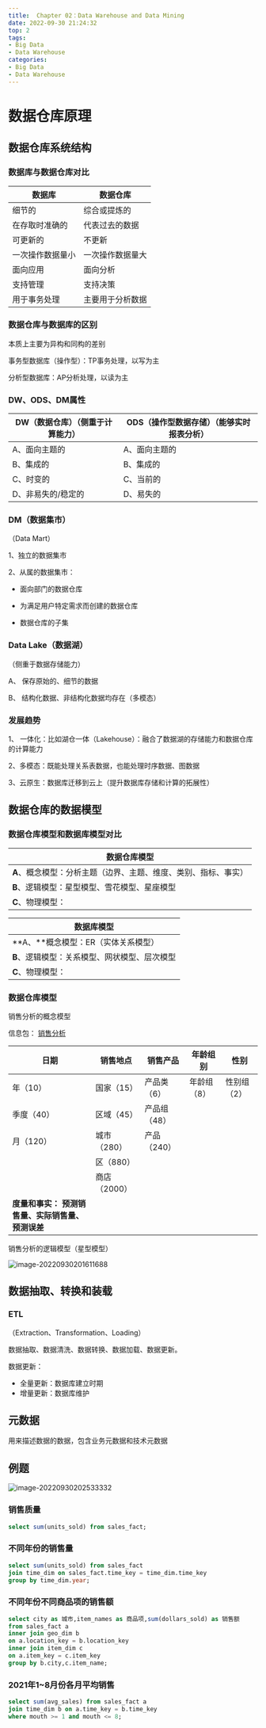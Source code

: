```yaml
---
title:  Chapter 02：Data Warehouse and Data Mining
date: 2022-09-30 21:24:32
top: 2
tags:
- Big Data
- Data Warehouse
categories:
- Big Data
- Data Warehouse
---
```


# 数据仓库原理

## 数据仓库系统结构

###  数据库与数据仓库对比

| **数据库**       | **数据仓库**     |
| ---------------- | ---------------- |
| 细节的           | 综合或提炼的     |
| 在存取时准确的   | 代表过去的数据   |
| 可更新的         | 不更新           |
| 一次操作数据量小 | 一次操作数据量大 |
| 面向应用         | 面向分析         |
| 支持管理         | 支持决策         |
| 用于事务处理     | 主要用于分析数据 |

### 数据仓库与数据库的区别

本质上主要为异构和同构的差别



事务型数据库（操作型）：TP事务处理，以写为主

分析型数据库：AP分析处理，以读为主



###  DW、ODS、DM属性

| **DW**（数据仓库）（侧重于计算能力） | ODS（操作型数据存储）（能够实时报表分析） |
| ------------------------------------ | ----------------------------------------- |
| A、面向主题的                        | A、面向主题的                             |
| B、集成的                            | B、集成的                                 |
| C、时变的                            | C、当前的                                 |
| D、非易失的/稳定的                   | D、易失的                                 |



### DM（数据集市）

（Data Mart）

1、独立的数据集市   

2、从属的数据集市：

- 面向部门的数据仓库 


- 为满足用户特定需求而创建的数据仓库


- 数据仓库的子集

### Data Lake（数据湖）

（侧重于数据存储能力）

A、 保存原始的、细节的数据

B、 结构化数据、非结构化数据均存在（多模态）

### 发展趋势

1、 一体化：比如湖仓一体（Lakehouse）：融合了数据湖的存储能力和数据仓库的计算能力

2、多模态：既能处理关系表数据，也能处理时序数据、图数据

3、云原生：数据库迁移到云上（提升数据库存储和计算的拓展性）



## 数据仓库的数据模型

### 数据仓库模型和数据库模型对比

| **数据仓库模型**                                             |
| ------------------------------------------------------------ |
| **A**、概念模型：分析主题（边界、主题、维度、类别、指标、事实） |
| **B**、逻辑模型：星型模型、雪花模型、星座模型                |
| **C**、物理模型：                                            |

| **数据库模型**                                |
| --------------------------------------------- |
| **A、**概念模型：ER（实体关系模型）           |
| **B**、逻辑模型：关系模型、网状模型、层次模型 |
| **C**、物理模型：                             |

### 数据仓库模型

销售分析的概念模型

信息包：    <u>销售分析</u>  

| 日期                                                   | 销售地点     | 销售产品     | 年龄组别    | 性别        |
| ------------------------------------------------------ | ------------ | ------------ | ----------- | ----------- |
| 年（10）                                               | 国家（15）   | 产品类（6）  | 年龄组（8） | 性别组（2） |
| 季度（40）                                             | 区域（45）   | 产品组（48） |             |             |
| 月（120）                                              | 城市（280）  | 产品（240）  |             |             |
|                                                        | 区（880）    |              |             |             |
|                                                        | 商店（2000） |              |             |             |
| **度量和事实：**  **预测销售量、实际销售量、预测误差** |              |              |             |             |



销售分析的逻辑模型（星型模型）

![image-20220930201611688](../images/DataMining/image-20220930201611688.png)

## 数据抽取、转换和装载

### ETL

（Extraction、Transformation、Loading）

数据抽取、数据清洗、数据转换、数据加载、数据更新。

数据更新：

- 全量更新：数据库建立时期
- 增量更新：数据库维护

## 元数据

用来描述数据的数据，包含业务元数据和技术元数据



## 例题

![image-20220930202533332](../images/DataMining/image-20220930202533332-16657407595191.png)

### 销售质量

```sql
select sum(units_sold) from sales_fact;
```

### 不同年份的销售量

```sql
select sum(units_sold) from sales_fact
join time_dim on sales_fact.time_key = time_dim.time_key
group by time_dim.year;
```

### 不同年份不同商品项的销售额

```sql
select city as 城市,item_names as 商品项,sum(dollars_sold) as 销售额
from sales_fact a
inner join geo_dim b
on a.location_key = b.location_key
inner join item_dim c
on a.item_key = c.item_key
group by b.city,c.item_name;
```

### 2021年1~8月份各月平均销售

```sql
select sum(avg_sales) from sales_fact a
join time_dim b on a.time_key = b.time_key
where mouth >= 1 and mouth <= 8;
```
